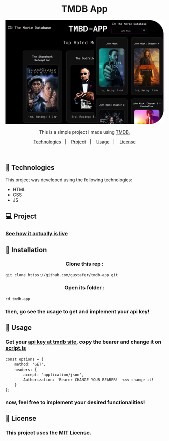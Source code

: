 <h1 align="center"> TMDB App </h1>

<p align="center">
  <img alt="" src="https://github.com/gustafer/tmdb-app/blob/main/src/assets/banner-readme.png?raw=true">
</p>

<p align="center"> This is a simple project i made using <a href="https://developer.themoviedb.org/docs/getting-started" target="_blank" >TMDB.</a>  <br/>
</p>

<p align="center">
  <a href="#-technologies">Technologies</a>&nbsp;&nbsp;&nbsp;|&nbsp;&nbsp;&nbsp;
  <a href="#-project">Project</a>&nbsp;&nbsp;&nbsp;|&nbsp;&nbsp;&nbsp;
  <a href="#-usage">Usage</a>&nbsp;&nbsp;&nbsp;|&nbsp;&nbsp;&nbsp;
  <a href="#-license">License</a>
</p>

<br>

## 🚀 Technologies

This project was developed using the following technologies:

- HTML
- CSS
- JS

## 💻 Project

### [See how it actually is live](https://ustav-tmdb.vercel.app/)

## 💾 Installation

<h3 align="center"> Clone this rep :</h3>

```
git clone https://github.com/gustafer/tmdb-app.git
```
<h3 align="center">  Open its folder :</h3>

```
cd tmdb-app
```
### then, go see the usage to get and implement your api key!

## 🔖 Usage

### Get your [api key at tmdb site](https://developer.themoviedb.org/docs/getting-started), copy the bearer and change it on [script.js](./src/script.js)
```
const options = {
    method: 'GET',
    headers: {
        accept: 'application/json',
        Authorization: 'Bearer CHANGE YOUR BEARER!' <<< change it!
    }
};
```
### now, feel free to implement your desired functionalities!
## 📖 License
### This project uses the [MIT License](/MIT-LICENSE.txt).
